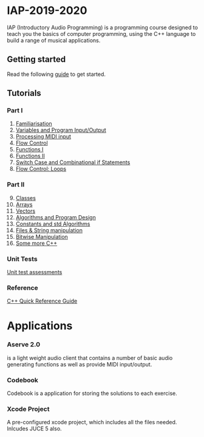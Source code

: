 # IAP-2019-2020

IAP (Introductory Audio Programming) is a programming course designed to teach you the basics of computer programming, using the C++ language to build a range of musical applications.

## Getting started

Read the following <a href="https://github.com/uwePhillPhelps/IAP-2019-2020/blob/master/Tutorials/Getting%20Started.md">guide</a> to get started.


## Tutorials

### Part I
1.  <a href="https://github.com/uwePhillPhelps/IAP-2019-2020/blob/master/Tutorials/Part%201/1%20-%20Familiarisation.md">Familiarisation</a>
2.  <a href="https://github.com/uwePhillPhelps/IAP-2019-2020/blob/master/Tutorials/Part%201/2%20-%20Variables%20and%20IO.md">Variables and Program Input/Output</a>
3.  <a href="https://github.com/uwePhillPhelps/IAP-2019-2020/blob/master/Tutorials/Part%201/3%20-%20Processing%20MIDI%20Input.md">Processing MIDI input</a>
4.  <a href="https://github.com/uwePhillPhelps/IAP-2019-2020/blob/master/Tutorials/Part%201/4%20-%20Flow%20Control.md">Flow Control</a>
5.  <a href="https://github.com/uwePhillPhelps/IAP-2019-2020/blob/master/Tutorials/Part%201/5%20-%20Functions.md">Functions I</a>
6.  <a href="https://github.com/uwePhillPhelps/IAP-2019-2020/blob/master/Tutorials/Part%201/6%20-%20Functions%20II.md">Functions II</a>
7.  <a href="https://github.com/uwePhillPhelps/IAP-2019-2020/blob/master/Tutorials/Part%201/7%20-%20Switch%20and%20Combinational%20Logic.md">Switch Case and Combinational if Statements</a>
8.  <a href="https://github.com/uwePhillPhelps/IAP-2019-2020/blob/master/Tutorials/Part%201/8%20-%20Loops.md">Flow Control: Loops</a>

### Part II
9.  <a href="https://github.com/uwePhillPhelps/IAP-2019-2020/blob/master/Tutorials/Part%202/9%20-%20Classes.md">Classes</a>
10.  <a href="https://github.com/uwePhillPhelps/IAP-2019-2020/blob/master/Tutorials/Part%202/10%20-%20Arrays.md">Arrays</a>
11.  <a href="https://github.com/uwePhillPhelps/IAP-2019-2020/blob/master/Tutorials/Part%202/11%20-%20Vector.md">Vectors</a>
12.  <a href="https://github.com/uwePhillPhelps/IAP-2019-2020/blob/master/Tutorials/Part%202/12%20-%20Algorithms%20and%20Program%20design.md">Algorithms and Program Design</a>
13.  <a href="https://github.com/uwePhillPhelps/IAP-2019-2020/blob/master/Tutorials/Part%202/13%20-%20Constants%20and%20Algorithms.md">Constants and std Algorithms</a>
14.  <a href="https://github.com/uwePhillPhelps/IAP-2019-2020/blob/master/Tutorials/Part%202/14%20-%20Files%20and%20String%20Manipulation.md">Files & String manipulation</a>
15.  <a href="https://github.com/uwePhillPhelps/IAP-2019-2020/blob/master/Tutorials/Part%202/15%20-%20Bitwise%20Manipulation.md">Bitwise Manipulation</a>
16.  <a href="https://github.com/uwePhillPhelps/IAP-2019-2020/blob/master/Tutorials/Part%202/16%20-%20Some%20More%20CPP.md">Some more C++</a>

### Unit Tests

<a href="https://github.com/uwePhillPhelps/IAP-2019-2020/blob/master/Solutions/Overview.md">Unit test assessments</a>

### Reference

<a href="https://github.com/uwePhillPhelps/IAP-2019-2020/blob/master/Tutorials/C%2B%2B%20Quick%20Reference.md">C++ Quick Reference Guide</a>

# Applications 

### Aserve 2.0
is a light weight audio client that contains a number of basic audio generating functions as well as provide MIDI input/output.

### Codebook
Codebook is a application for storing the solutions to each exercise.

### Xcode Project

A pre-configured xcode project, which includes all the files needed. Inlcudes JUCE 5 also.

